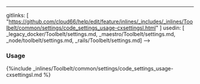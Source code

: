 ---
gitlinks: [ "https://github.com/cloud66/help/edit/feature/inlines/_includes/_inlines/Toolbelt/common/settings/code_settings_usage-cxsettingsl.html" ]
 usedin: [ _legacy_docker/Toolbelt/settings.md, _maestro/Toolbelt/settings.md, _node/toolbelt/settings.md, _rails/Toolbelt/settings.md] -->


### Usage



{%include _inlines/Toolbelt/common/settings/code_settings_usage-cxsettingsl.md %}




